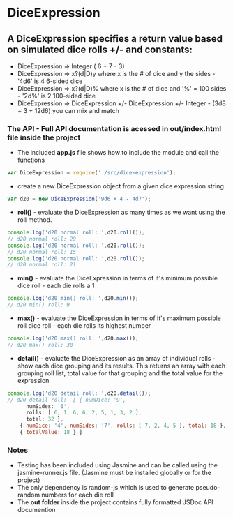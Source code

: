 # DiceExpression

## A DiceExpression specifies a return value based on simulated dice rolls +/- and constants:

* DiceExpression => Integer  ( 6 + 7 - 3)
* DiceExpression => x?(d|D)y where x is the # of dice and y the sides - '4d6' is 4 6-sided dice
* DiceExpression => x?(d|D)% where x is the # of dice and '%' = 100 sides - '2d%' is 2 100-sided dice
* DiceExpression => DiceExpression +/- DiceExpression +/- Integer - (3d8 + 3 + 12d6) you can mix and match

### The API - Full API documentation is acessed in out/index.html file inside the project
* The included **app.js** file shows how to include the module and call the functions
```js
var DiceExpression = require('./src/dice-expression');
```
* create a new DiceExpression object from a given dice expression string
```js
var d20 = new DiceExpression('9d6 + 4 - 4d7');
```

* **roll()** - evaluate the DiceExpression as many times as we want using the roll method.
```js
console.log('d20 normal roll: ',d20.roll());
// d20 normal roll: 29
console.log('d20 normal roll: ',d20.roll());
// d20 normal roll: 15
console.log('d20 normal roll: ',d20.roll());
// d20 normal roll: 21
```

* **min()** - evaluate the DiceExpression in terms of it's minimum possible dice roll - each die rolls a 1
```js
console.log('d20 min() roll: ',d20.min());
// d20 min() roll: 9
```

* **max()** - evaluate the DiceExpression in terms of it's maximum possible roll dice roll - each die rolls its highest number
```js
console.log('d20 max() roll: ',d20.max());
// d20 max() roll: 30
```

* **detail()** - evaluate the DiceExpression as an array of individual rolls - show each dice grouping and its results. This returns an array with each grouping roll list, total value for that grouping and the total value for the expression
```js
console.log('d20 detail roll: ',d20.detail());
// d20 detail roll:  [ { numDice: '9',
      numSides: '6',
      rolls: [ 6, 1, 6, 6, 2, 5, 1, 3, 2 ],
      total: 32 },
    { numDice: '4', numSides: '7', rolls: [ 7, 2, 4, 5 ], total: 18 },
    { totalValue: 18 } ]
```

### Notes
* Testing has been included using Jasmine and can be called using the jasmine-runner.js file. (Jasmine must be installed globally or for the project)
* The only dependency is random-js which is used to generate pseudo-random numbers for each die roll
* The **out folder** inside the project contains fully formatted JSDoc API documention